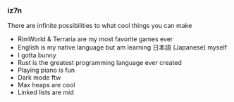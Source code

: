 ### iz7n

There are infinite possibilities to what cool things you can make

- RimWorld & Terraria are my most favorite games ever
- English is my native language but am learning 日本語 (Japanese) myself
- I gotta bunny
- Rust is the greatest programming language ever created
- Playing piano is fun
- Dark mode ftw
- Max heaps are cool
- Linked lists are mid
